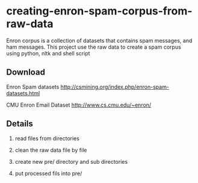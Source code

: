 creating-enron-spam-corpus-from-raw-data
========================================

Enron corpus is a collection of datasets that contains spam messages, and ham messages. This project use the raw data to create a spam corpus using python, nltk and shell script

Download
--------

Enron Spam datasets http://csmining.org/index.php/enron-spam-datasets.html

CMU Enron Email Dataset  http://www.cs.cmu.edu/~enron/

Details
--------
1. read files from directories

2. clean the raw data file by file 

3. create new pre/ directory and sub directories

4. put processed fils into pre/

